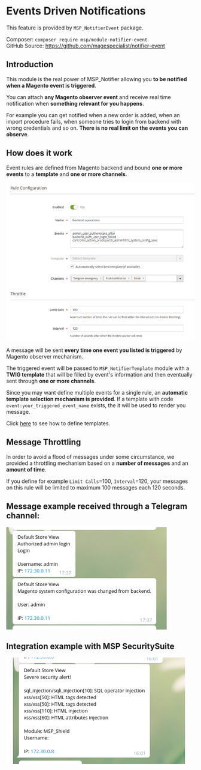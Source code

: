 # Events Driven Notifications

This feature is provided by `MSP_NotifierEvent` package.

Composer: `composer require msp/module-notifier-event`.<br />
GitHub Source: https://github.com/magespecialist/notifier-event

## Introduction

This module is the real power of MSP_Notifier allowing you **to be notified when a Magento event is triggered**.

You can attach **any Magento observer event** and receive real time notification when **something relevant for you happens**.

For example you can get notified when a new order is added, when an import procedure fails, when someone tries to login from backend
with wrong credentials and so on. **There is no real limit on the events you can observe**.

## How does it work

Event rules are defined from Magento backend and bound **one or more events** to a **template** and **one or more channels**.

<img src="images/rules.png" />

A message will be sent **every time one event you listed is triggered** by Magento observer mechanism.

The triggered event will be passed to `MSP_NotifierTemplate` module with a **TWIG template** that will be filled by event's information and then eventually sent through **one or more channels**.

Since you may want define multiple events for a single rule, an **automatic template selection mechanism is provided**.
If a template with code `event:your_triggered_event_name` exists, the it will be used to render you message.

Click [here](./Templates) to see how to define templates.

## Message Throttling

In order to avoid a flood of messages under some circumstance, we provided a throttling mechanism based on a **number of messages** and 
an **amount of time**.

If you define for example `Limit Calls`=100, `Interval`=120, your messages on this rule will be limited to maximum 100 messages each 120 seconds.

## Message example received through a Telegram channel:

<img src="./images/event_example.png" />

## Integration example with MSP SecuritySuite

<img src="./images/event_example2.png" />

 



